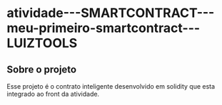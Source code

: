 # atividade---SMARTCONTRACT---meu-primeiro-smartcontract---LUIZTOOLS

## Sobre o projeto
Esse projeto é o contrato inteligente desenvolvido em solidity que esta integrado ao front da atividade.

